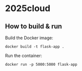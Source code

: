 # 2025cloud

## How to build & run

Build the Docker image:
```
docker build -t flask-app .
```
Run the container:
```
docker run -p 5000:5000 flask-app
```
